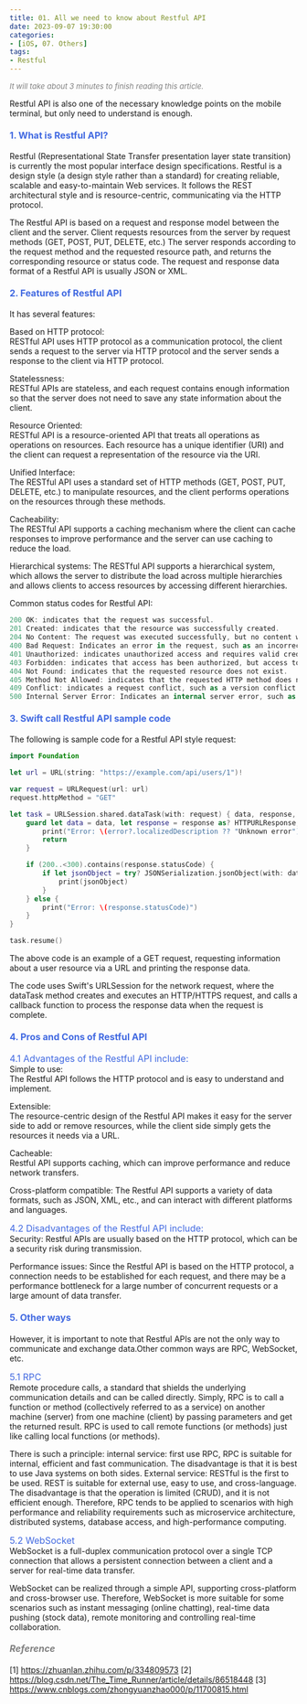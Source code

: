 ```yaml
---
title: 01. All we need to know about Restful API
date: 2023-09-07 19:30:00
categories: 
- [iOS, 07. Others]
tags:
- Restful
---
```



<font color=gray size=2>*It will take about 3 minutes to finish reading this article.*</font>

Restful API is also one of the necessary knowledge points on the mobile terminal, but only need to understand is enough.

#### <font size=3 color=#4169E1>1. What is Restful API?</font> 
Restful (Representational State Transfer presentation layer state transition) is currently the most popular interface design specifications. Restful is a design style (a design style rather than a standard) for creating reliable, scalable and easy-to-maintain Web services. It follows the REST architectural style and is resource-centric, communicating via the HTTP protocol.

The Restful API is based on a request and response model between the client and the server. Client requests resources from the server by request methods (GET, POST, PUT, DELETE, etc.) The server responds according to the request method and the requested resource path, and returns the corresponding resource or status code. The request and response data format of a Restful API is usually JSON or XML.

#### <font size=3 color=#4169E1>2. Features of Restful API</font>
It has several features:        

Based on HTTP protocol:         
RESTful API uses HTTP protocol as a communication protocol, the client sends a request to the server via HTTP protocol and the server sends a response to the client via HTTP protocol.

Statelessness:   
RESTful APIs are stateless, and each request contains enough information so that the server does not need to save any state information about the client.

Resource Oriented:     
RESTful API is a resource-oriented API that treats all operations as operations on resources. Each resource has a unique identifier (URI) and the client can request a representation of the resource via the URI.

Unified Interface:          
The RESTful API uses a standard set of HTTP methods (GET, POST, PUT, DELETE, etc.) to manipulate resources, and the client performs operations on the resources through these methods.

Cacheability:       
The RESTful API supports a caching mechanism where the client can cache responses to improve performance and the server can use caching to reduce the load.

Hierarchical systems:
The RESTful API supports a hierarchical system, which allows the server to distribute the load across multiple hierarchies and allows clients to access resources by accessing different hierarchies.

Common status codes for Restful API:
```Swift
200 OK: indicates that the request was successful.
201 Created: indicates that the resource was successfully created.
204 No Content: The request was executed successfully, but no content was returned.
400 Bad Request: Indicates an error in the request, such as an incorrectly formatted or missing request parameter.
401 Unauthorized: indicates unauthorized access and requires valid credentials to access the resource.
403 Forbidden: indicates that access has been authorized, but access to the resource is not allowed.
404 Not Found: indicates that the requested resource does not exist.
405 Method Not Allowed: indicates that the requested HTTP method does not support the resource, such as using POST to request a read-only resource.
409 Conflict: indicates a request conflict, such as a version conflict when updating a resource.
500 Internal Server Error: Indicates an internal server error, such as an inability to connect to the database or an exception when processing a request.
```

#### <font size=3 color=#4169E1>3. Swift call Restful API sample code</font> 
The following is sample code for a Restful API style request:
```Swift
import Foundation

let url = URL(string: "https://example.com/api/users/1")!

var request = URLRequest(url: url)
request.httpMethod = "GET"

let task = URLSession.shared.dataTask(with: request) { data, response, error in
    guard let data = data, let response = response as? HTTPURLResponse, error == nil else {
        print("Error: \(error?.localizedDescription ?? "Unknown error")")
        return
    }

    if (200..<300).contains(response.statusCode) {
        if let jsonObject = try? JSONSerialization.jsonObject(with: data) {
            print(jsonObject)
        }
    } else {
        print("Error: \(response.statusCode)")
    }
}

task.resume()
```
The above code is an example of a GET request, requesting information about a user resource via a URL and printing the response data.

The code uses Swift's URLSession for the network request, where the dataTask method creates and executes an HTTP/HTTPS request, and calls a callback function to process the response data when the request is complete.

#### <font size=3 color=#4169E1>4. Pros and Cons of Restful API</font>
<font size=3 color=#4169E1>4.1 Advantages of the Restful API include:</font>    
Simple to use:      
The Restful API follows the HTTP protocol and is easy to understand and implement.

Extensible:     
The resource-centric design of the Restful API makes it easy for the server side to add or remove resources, while the client side simply gets the resources it needs via a URL.

Cacheable:      
Restful API supports caching, which can improve performance and reduce network transfers.

Cross-platform compatible:
The Restful API supports a variety of data formats, such as JSON, XML, etc., and can interact with different platforms and languages.

<font size=3 color=#4169E1>4.2 Disadvantages of the Restful API include: </font>            
Security:
Restful APIs are usually based on the HTTP protocol, which can be a security risk during transmission.

Performance issues:
Since the Restful API is based on the HTTP protocol, a connection needs to be established for each request, and there may be a performance bottleneck for a large number of concurrent requests or a large amount of data transfer.

#### <font size=3 color=#4169E1>5. Other ways</font>
However, it is important to note that Restful APIs are not the only way to communicate and exchange data.Other common ways are RPC, WebSocket, etc.

<font size=3 color=#4169E1>5.1 RPC</font>       
Remote procedure calls, a standard that shields the underlying communication details and can be called directly.
Simply, RPC is to call a function or method (collectively referred to as a service) on another machine (server) from one machine (client) by passing parameters and get the returned result. RPC is used to call remote functions (or methods) just like calling local functions (or methods).

There is such a principle: internal service: first use RPC, RPC is suitable for internal, efficient and fast communication. The disadvantage is that it is best to use Java systems on both sides. External service: RESTful is the first to be used. REST is suitable for external use, easy to use, and cross-language. The disadvantage is that the operation is limited (CRUD), and it is not efficient enough. Therefore, RPC tends to be applied to scenarios with high performance and reliability requirements such as microservice architecture, distributed systems, database access, and high-performance computing.

<font size=3 color=#4169E1>5.2 WebSocket</font>     
WebSocket is a full-duplex communication protocol over a single TCP connection that allows a persistent connection between a client and a server for real-time data transfer.

WebSocket can be realized through a simple API, supporting cross-platform and cross-browser use. Therefore, WebSocket is more suitable for some scenarios such as instant messaging (online chatting), real-time data pushing (stock data), remote monitoring and controlling real-time collaboration.


#### <font size=3 color=gray>*Reference*</font>
[1] https://zhuanlan.zhihu.com/p/334809573
[2] https://blog.csdn.net/The_Time_Runner/article/details/86518448
[3] https://www.cnblogs.com/zhongyuanzhao000/p/11700815.html
